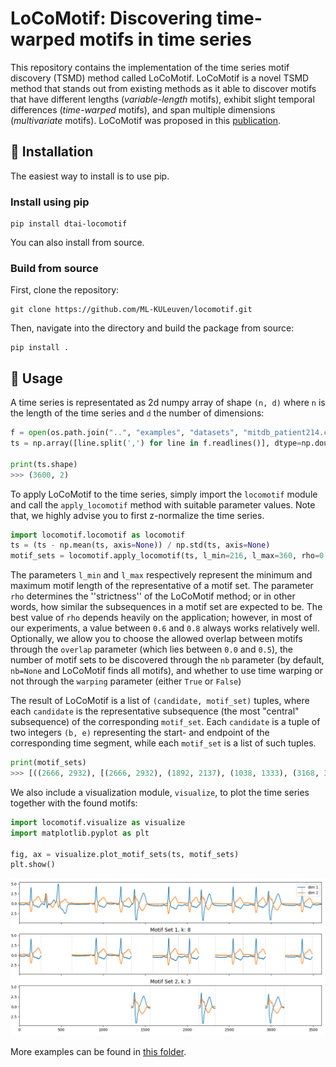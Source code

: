 <h1 align="left">LoCoMotif: Discovering time-warped motifs in time series </h1>

This repository contains the implementation of the time series motif discovery (TSMD) method called LoCoMotif. LoCoMotif is a novel TSMD method that stands out from existing methods as it able to discover motifs that have different lengths (*variable-length* motifs), exhibit slight temporal differences (*time-warped* motifs), and span multiple dimensions (*multivariate* motifs). LoCoMotif was proposed in this [publication](https://link.springer.com/article/10.1007/s10618-024-01032-z).


## 🚂  Installation
The easiest way to install is to use pip.


### Install using pip

```
pip install dtai-locomotif
```

You can also install from source.

### Build from source
First, clone the repository:
```
git clone https://github.com/ML-KULeuven/locomotif.git
```
Then, navigate into the directory and build the package from source:
```
pip install .
```

## 🚂 Usage

A time series is representated as 2d numpy array of shape `(n, d)` where `n` is the length of the time series and `d` the number of dimensions:

```python
f = open(os.path.join("..", "examples", "datasets", "mitdb_patient214.csv"))
ts = np.array([line.split(',') for line in f.readlines()], dtype=np.double)

print(ts.shape)
>>> (3600, 2)
```

To apply LoCoMotif to the time series, simply import the `locomotif` module and call the ``apply_locomotif`` method with suitable parameter values. Note that, we highly advise you to first z-normalize the time series.
```python
import locomotif.locomotif as locomotif 
ts = (ts - np.mean(ts, axis=None)) / np.std(ts, axis=None)
motif_sets = locomotif.apply_locomotif(ts, l_min=216, l_max=360, rho=0.6)
```
The parameters `l_min` and `l_max` respectively represent the minimum and maximum motif length of the representative of a motif set. The parameter ``rho`` determines the ''strictness'' of the LoCoMotif method; or in other words, how similar the subsequences in a motif set are expected to be. The best value of ``rho`` depends heavily on the application; however, in most of our experiments, a value between ``0.6`` and ``0.8`` always works relatively well.  
Optionally, we allow you to choose the allowed overlap between motifs through the `overlap` parameter (which lies between `0.0` and `0.5`), the number of motif sets to be discovered through the `nb` parameter (by default, `nb=None` and LoCoMotif finds all motifs), and whether to use time warping or not through the `warping` parameter (either `True` or `False`)

The result of LoCoMotif is a list of ``(candidate, motif_set)`` tuples, where each `candidate` is the representative subsequence (the most "central" subsequence) of the corresponding `motif_set`. Each `candidate` is a tuple of two integers `(b, e)` representing the start- and endpoint of the corresponding time segment, while each `motif_set` is a list of such tuples.

```python
print(motif_sets)
>>> [((2666, 2932), [(2666, 2932), (1892, 2137), (1038, 1333), (3168, 3490), (2334, 2666), (628, 1036), (1589, 1893), (1, 261)]), ((1333, 1565), [(1333, 1565), (2137, 2333), (2932, 3162)])]
```

We also include a visualization module, ``visualize``, to plot the time series together with the found motifs:
```python
import locomotif.visualize as visualize
import matplotlib.pyplot as plt

fig, ax = visualize.plot_motif_sets(ts, motif_sets)
plt.show()
```
<div align="center">
	<img src="./examples/example.png">
</div>

More examples can be found in [this folder](https://github.com/ML-KULeuven/locomotif/tree/main/examples).